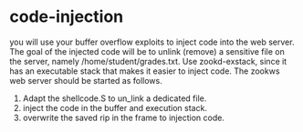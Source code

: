 # code-injection

you will use your buffer overflow exploits to inject code into the web server. The goal of the injected code will be to unlink (remove) a sensitive file on the server, namely /home/student/grades.txt. Use zookd-exstack, since it has an executable stack that makes it easier to inject code. The zookws web server should be started as follows.

1. Adapt the shellcode.S to un_link a dedicated file.
2. inject the code in the buffer and execution stack.
3. overwrite the saved rip in the frame to injection code.
